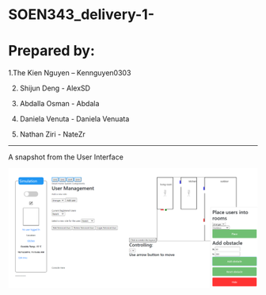 # SOEN343_delivery-1-
<h1> Prepared by: </h1>

1.The Kien Nguyen – Kennguyen0303

2. Shijun Deng - AlexSD

3. Abdalla Osman - Abdala

4. Daniela Venuta - Daniela Venuata

5. Nathan Ziri - NateZr

--------------------------------------

A snapshot from the User Interface

<img src="Snapshot.png"/>
